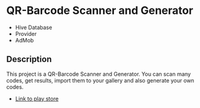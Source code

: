 # QR-Barcode Scanner and Generator

- Hive Database
- Provider
- AdMob

## Description

This project is a QR-Barcode Scanner and Generator.
You can scan many codes, get results, import them to your gallery and also generate your own codes.

- [Link to play store](https://play.google.com/store/apps/details?id=com.yomna.scanner)

